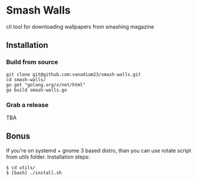 # Smash Walls
cli tool for downloading wallpapers from smashing magazine


## Installation

### Build from source

```
git clone git@github.com:vanadium23/smash-walls.git
cd smash-walls/
go get "golang.org/x/net/html"
go build smash-walls.go
```

### Grab a release

TBA

## Bonus
If you're on systemd + gnome 3 based distro, than you can use rotate script from _utils_ folder.
Installation steps:

```
$ cd utils/
$ [bash] ./install.sh
```
